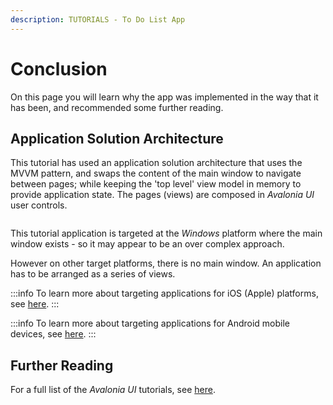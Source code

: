```yaml
---
description: TUTORIALS - To Do List App
---
```


# Conclusion

On this page you will learn why the app was implemented in the way that it has been, and recommended some further reading.&#x20;

## Application Solution Architecture

This tutorial has used an application solution architecture that uses the MVVM pattern, and swaps the content of the main window to navigate between pages; while keeping the 'top level' view model in memory to provide application state. The pages (views) are composed in _Avalonia UI_ user controls.&#x20;

<div style={{textAlign: 'center'}}>
  <img src="/img/gitbook-import/assets/image (2) (3).png" alt=""/>
</div>

This tutorial application is targeted at the _Windows_ platform where the main window exists - so it may appear to be an over complex approach.&#x20;

However on other target platforms, there is no main window. An application has to be arranged as a series of views.

:::info
To learn more about targeting applications for iOS (Apple) platforms, see [here](../../guides/platforms/ios/).
:::

:::info
To learn more about targeting applications for Android mobile devices, see [here](../../guides/platforms/android/).
:::

## Further Reading

For a full list of the _Avalonia UI_ tutorials, see [here](..).
